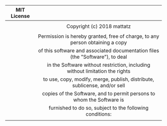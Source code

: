 | MIT License |                                                              |
| ----------- | :----------------------------------------------------------: |
|             |                                                              |
|             |                  Copyright (c) 2018 mattatz                  |
|             |                                                              |
|             | Permission is hereby granted, free of charge, to any person obtaining a copy |
|             | of this software and associated documentation files (the "Software"), to deal |
|             | in the Software without restriction, including without limitation the rights |
|             | to use, copy, modify, merge, publish, distribute, sublicense, and/or sell |
|             | copies of the Software, and to permit persons to whom the Software is |
|             |   furnished to do so, subject to the following conditions:   |
|             |                                                              |


